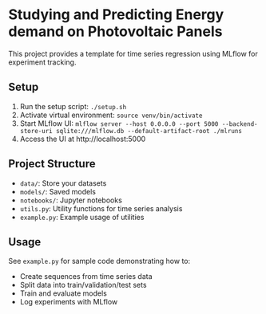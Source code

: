 # Studying and Predicting Energy demand on Photovoltaic Panels

This project provides a template for time series regression using MLflow for experiment tracking.

## Setup
1. Run the setup script: `./setup.sh`
2. Activate virtual environment: `source venv/bin/activate`
3. Start MLflow UI: `mlflow server --host 0.0.0.0 --port 5000 --backend-store-uri sqlite:///mlflow.db --default-artifact-root ./mlruns`
4. Access the UI at http://localhost:5000

## Project Structure
- `data/`: Store your datasets
- `models/`: Saved models
- `notebooks/`: Jupyter notebooks
- `utils.py`: Utility functions for time series analysis
- `example.py`: Example usage of utilities

## Usage
See `example.py` for sample code demonstrating how to:
- Create sequences from time series data
- Split data into train/validation/test sets
- Train and evaluate models
- Log experiments with MLflow
